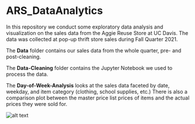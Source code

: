 # ARS_DataAnalytics

In this repository we conduct some exploratory data analysis and visualization on the sales data from the Aggie Reuse Store at UC Davis. 
The data was collected at pop-up thrift store sales during Fall Quarter 2021.  

The **Data** folder contains our sales data from the whole quarter, pre- and post-cleaning.  

The **Data-Cleaning** folder contains the Jupyter Notebook we used to process the data.  

The **Day-of-Week-Analysis** looks at the sales data faceted by date, weekday, and item category (clothing, school supplies, etc.)
There is also a comparison plot between the master price list prices of items and the actual prices they were sold for.

![alt text](https://aggiereuse.ucdavis.edu/wp-content/uploads/2020/06/aggiereuse-alternate.png)
